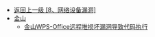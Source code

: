 - [返回上一级 [8、网络设备漏洞]](/8、网络设备漏洞)
- [金山](/8、网络设备漏洞/金山/)
  - [金山WPS-Office远程堆损坏漏洞导致代码执行](/8、网络设备漏洞/金山/金山WPS-Office远程堆损坏漏洞导致代码执行.md)
